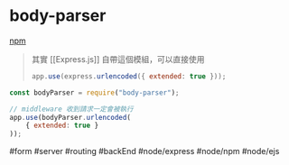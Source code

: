 # body-parser
[npm](https://www.npmjs.com/package/body-parser)
> 其實 [[Express.js]] 自帶這個模組，可以直接使用
>```js
>app.use(express.urlencoded({ extended: true }));
>```

```js
const bodyParser = require("body-parser");

// middleware 收到請求一定會被執行
app.use(bodyParser.urlencoded(
	{ extended: true }
));
```
#form #server #routing
#backEnd #node/express #node/npm #node/ejs 